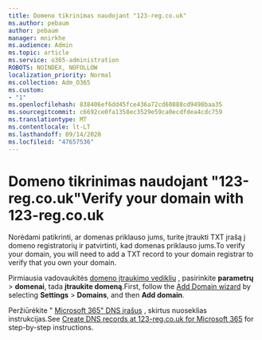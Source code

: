 ```yaml
---
title: Domeno tikrinimas naudojant "123-reg.co.uk"
ms.author: pebaum
author: pebaum
manager: mnirkhe
ms.audience: Admin
ms.topic: article
ms.service: o365-administration
ROBOTS: NOINDEX, NOFOLLOW
localization_priority: Normal
ms.collection: Adm_O365
ms.custom:
- "1"
ms.openlocfilehash: 838406ef6dd45fce436a72cd60888cd9498baa35
ms.sourcegitcommit: c6692ce0fa1358ec3529e59ca0ecdfdea4cdc759
ms.translationtype: MT
ms.contentlocale: lt-LT
ms.lasthandoff: 09/14/2020
ms.locfileid: "47657536"
---
```

# <a name="verify-your-domain-with-123-regcouk"></a><span data-ttu-id="c64de-102">Domeno tikrinimas naudojant "123-reg.co.uk"</span><span class="sxs-lookup"><span data-stu-id="c64de-102">Verify your domain with 123-reg.co.uk</span></span>

<span data-ttu-id="c64de-103">Norėdami patikrinti, ar domenas priklauso jums, turite įtraukti TXT įrašą į domeno registratorių ir patvirtinti, kad domenas priklauso jums.</span><span class="sxs-lookup"><span data-stu-id="c64de-103">To verify your domain, you will need to add a TXT record to your domain registrar to verify that you own your domain.</span></span> 

<span data-ttu-id="c64de-104">Pirmiausia vadovaukitės [domeno įtraukimo vedikliu](https://portal.office.com/adminportal/home#/Domains) , pasirinkite **parametrų** \> **domenai**, tada **įtraukite domeną**.</span><span class="sxs-lookup"><span data-stu-id="c64de-104">First, follow the [Add Domain wizard](https://portal.office.com/adminportal/home#/Domains) by selecting **Settings** \> **Domains**, and then **Add domain**.</span></span>
  
<span data-ttu-id="c64de-105">Peržiūrėkite " [Microsoft 365" DNS įrašus](https://docs.microsoft.com/microsoft-365/admin/dns/create-dns-records-at-123-reg-co-uk) , skirtus nuoseklias instrukcijas.</span><span class="sxs-lookup"><span data-stu-id="c64de-105">See [Create DNS records at 123-reg.co.uk for Microsoft 365](https://docs.microsoft.com/microsoft-365/admin/dns/create-dns-records-at-123-reg-co-uk) for step-by-step instructions.</span></span>